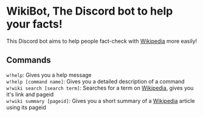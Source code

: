 # WikiBot, The Discord bot to help your facts!
This Discord bot aims to help people fact-check with [Wikipedia](https://wikipedia.org) more easily! 

## Commands

`w!help`: Gives you a help message<br/>
`w!help [command name]`: Gives you a detailed description of a command<br/>
`w!wiki search [search term]`: Searches for a term on [Wikipedia](https://wikipedia.org), gives you it's link and pageid<br/>
`w!wiki summary [pageid]`: Gives you a short summary of a [Wikipedia](https://wikipedia.org) article using its pageid 
